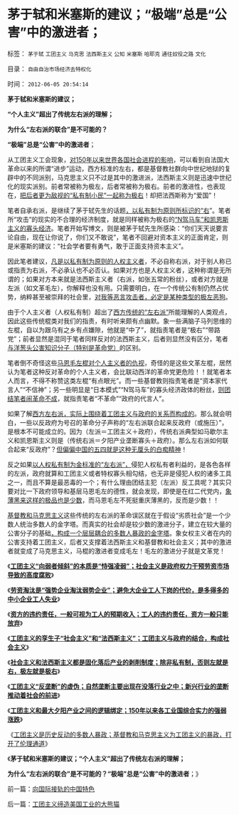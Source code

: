 # 茅于轼和米塞斯的建议；“极端”总是“公害”中的激进者；

标签： `茅于轼` `工团主义` `马克思` `法西斯主义` `公知` `米塞斯` `哈耶克` `通往奴役之路` `文化` 

目录： `自由自治市场经济去特权化`

时间： `2012-06-05 20:54:14`

**茅于轼和米塞斯的建议；**

**“个人主义”超出了传统左右派的理解；**

**为什么“左右派的联合”是不可能的？**

**“极端”总是“公害”中的激进者**；

从工团主义工会现象，[对150年以来世界各国社会进程的影响](../../../2011/12/20/工会现象导致行业垄断后衰退，最终令综合国力衰退.md)，可以看到自法国大革命以来的所谓“进步”运动，西方标准的左右，都是基督教社群向中世纪地狱的复辟中的不同派别，马克思主义只不过是其中的激进派，法西斯主义则是迅速中世纪化的现实派别。前者常被称为极左，后者常被称为极右。前者的激进性，也表现在，[把后者更为敌视的“私有制小民”一起称为极右](../../../2011/10/17/茶党是极右吗？私有制是极右吗？中产阶级是极右吗？.md)！却把法西斯称为“爱国”！

笔者自承右派，是继续了茅于轼先生的话题[，以私有制为原则所标识的“右](../../../2010/5/17/人权是识别极左伪装的金标准.md)”。笔者所“攻击”的现实的不合理的经济制度，就是同样被称为极右的[“N驾马车”和凯恩斯主义的寡头经济](../../../2012/5/28/中国经济增长的内生要素.md)。笔者开始写博文，则是被茅于轼先生所感染：“你们天天说要言论自由，现在让你说了，你们又不敢说”，笔者不回避对资本主义的正面肯定，则是米塞斯的建议：“社会学者要有勇气，敢于正面支持资本主义”。

因此笔者建议，[凡是以私有制为原则的人权主义者](../../../2009/11/12/别人的人权也是人权.md)，不必自称右派，对于别人称已或指责为右派，不必承认也不必否认。如果对方也是人权主义者，这种称谓是无所谓的；如果对方本来就是法西斯主义者（右派，如张五常的粉丝），或者对方就是左派（如文革毛左），你解释也没有用。只需要明白，在一个传统公有制仍然占优势，纳粹甚至被崇拜的社会里，[对我等恶言攻击者，必定是某种类型的极左恶狗](../../../2012/4/6/妖魔化毛主席的，不见得是好东西.md)。

由于个人主义者（人权私有制）超出了[西方传统的“左右派”](../../../2012/2/20/西方社会经济的左右派学术序列两百年沿革.md)所能理解的人类观点，因此这些传统棍类对我们的指责，有时听来颇有点幽默。象一些满脑子马列思维的左棍，自以为跟乌有之乡有点嫌隙，他就是“中了”，就指责笔者是“极右”“带路党”；前者显然是混同于笔者同样反对的法西斯主义，后者则显然没有区分，笔者[与洋葱头公害知识分子（特别是革命党）](../../../2012/2/17/费边社会主义和洋葱头的革命.md)的区别。

笔者倒不奇怪这些[马恩毛左棍对个人主义者的仇视](../../../2012/2/8/个人主义眼中的革命分子和不革命的韩寒.md)，奇怪的是这些文革左棍，居然认为笔者这种反对革命的个人主义者，会比联动西洋的革命党更危险！！就笔者本人而言，不得不称赞这类左棍“有点眼光”。而一些基督教则指责笔者是“资本家代言人”“不信神”；另一些明显是“日本模式”“N驾马车”的寡头经济政体的粉丝，[则团结笔者闹革命不成](../../../2011/8/17/由下而上“我的利益在那里”的唯利是图.md)，就指责笔者“不革命”“政府的代言人”。

如果了解[西方左右派，实际上围绕着工团主义与政府的关系而构成的](../../../2012/6/3/工团主义的孪生子“社会主义”和“法西斯主义”.md)。那么就会明白，一些以反政府为号召的革命分子声称的“左右派联合起来反政府（或施压）”，是根本不可能成立的。因为（左派＝工团主义＋政府），传统右派典型如马歇尔主义和凯恩斯主义则是（传统右派＝夕阳产业垄断寡头＋政府）。那么左右派如何联合起来“反政府”？[但偏偏中国的五四就是这种无厘头的白痴精神](../../../2010/10/11/五四皮之不存毛将安附.md)！

反之如果[以人权私有制为金标准的“左右派”，](../../../2010/5/17/人权是识别极左伪装的金标准.md)侵犯人权私有者利益的，是各色各样的左派，政府就算和工团主义或者特权寡头相勾结，也无非是侵犯人权的诸多工具之一，而且不算是最恶毒的一个；有什么理由团结主犯（左派）反工具呢？其实只要对比一下政府领导和基层马恩毛左的德性，就会发现，即使是在红二代党内，[象薄黑来这样的极品也是少数](../../../2012/3/21/重庆打黑说话算数，只办文强一个官.md)，而马恩毛左不死挺重庆薄黑的，反而是少数！！

[基督教和马克思主义](../../../2011/10/31/基督教和马克思推崇的中世纪“没有剥削”.md)这些传统的左右派的革命误区就在于假设“劣质社会”是一个少数人统治多数人的金字塔。而真实的社会却是较少数的激进分子，建立在较大量的公害分子的基础[，构成一个层层耦合的多数人暴政的金字塔](../../../2012/4/9/被残杀的亲人，被灭绝的人性.md)。象女权主义者在内的公害支持着工团主义，后者又支撑着法西斯主义和基督教和社会主义；其中的激进者就变成了马克思主义，马棍的激进者变成毛左！毛左的激进分子就是文革党！

《[**工团主义“向弱者倾斜”的本质是“恃强凌弱”；社会主义是政府权力干预劳资市场导致的高度腐败**](../../../2012/6/2/高三老师的自杀看工团主义的高度腐败.md)》

《[**劳资淘汰是“强势企业淘汰弱势企业”；避免大企业工人下岗的代价，是多得多的中小企业工人失业**](../../../2012/6/3/工团主义是垄断企业对中小企业的“阶级斗争”.md)》

《[**资方的违约责任，一般可视为工人的预期收入；工人的违约责任，资方一般只能放弃**](../../../2012/6/3/资本家是劳资博弈中的弱势群体.md)》

《[**工团主义的孪生子“社会主义”和“法西斯主义”；工团主义与政府的结合，构成社会主义**](../../../2012/6/3/工团主义的孪生子“社会主义”和“法西斯主义”.md)》

《[**社会主义和法西斯主义都是固化落后产业的剥削制度；除非私有制，否则左就是右，极左就是极右**](../../../2012/6/3/社会主义的“产权人缺失”和法西斯主义.md)》

《[**工团主义“反垄断”的虚伪；自然垄断主要出现在没落行业之中；新兴行业的垄断推动着社会的前进**](../../../2012/6/4/工团主义“反垄断”的虚伪.md)》

《[**工团主义和最大夕阳产业之间的逻辑绑定；150年以来各工业国综合实力的强弱涨跌**](../../../2012/6/4/法西斯主义在德意日轴心国的合理性.md)》

《[工团主义是历史反动的多数人暴政；基督教和马克思主义为工团主义的暴政，打开了伦理通道](../../../2012/6/4/工团主义是历史反动的多数人暴政.md)》

《**茅于轼和米塞斯的建议；“个人主义”超出了传统左右派的理解；**

**为什么“左右派的联合”是不可能的？“极端”总是“公害”中的激进者**；》



前一篇：[向国际接轨的中国特色](../../../2012/6/4/向国际接轨的中国特色.md)

后一篇：[工团主义缔造美国工业的大熊猫](../../../2012/6/5/工团主义缔造美国工业的大熊猫.md)